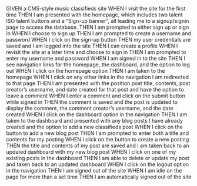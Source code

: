 GIVEN a CMS-style music classifieds site
WHEN I visit the site for the first time
THEN I am presented with the homepage, which includes two talent ISO talent buttons and a “Sign-up banner”, all leading me to a signup/signin page to access the database.
THEN I am prompted to either sign up or sign in 
WHEN I choose to sign up
THEN I am prompted to create a username and password
WHEN I click on the sign-up button
THEN my user credentials are saved and I am logged into the site
THEN I can create a profile 
WHEN I revisit the site at a later time and choose to sign in
THEN I am prompted to enter my username and password
WHEN I am signed in to the site
THEN I see navigation links for the homepage, the dashboard, and the option to log out
WHEN I click on the homepage option
THEN I am taken to the homepage
WHEN I click on any other links in the navigation I am redirected to that page
THEN I am presented with the position post title, contents, post creator’s username, and date created for that post and have the option to leave a comment
WHEN I enter a comment and click on the submit button while signed in
THEN the comment is saved and the post is updated to display the comment, the comment creator’s username, and the date created
WHEN I click on the dashboard option in the navigation
THEN I am taken to the dashboard and presented with any blog posts I have already created and the option to add a new classifieds post
WHEN I click on the button to add a new blog post
THEN I am prompted to enter both a title and contents for my posting
WHEN I click on the button to create a new posting
THEN the title and contents of my post are saved and I am taken back to an updated dashboard with my new blog post
WHEN I click on one of my existing posts in the dashboard
THEN I am able to delete or update my post and taken back to an updated dashboard
WHEN I click on the logout option in the navigation
THEN I am signed out of the site
WHEN I am idle on the page for more than a set time
THEN I am automatically signed out of the site 